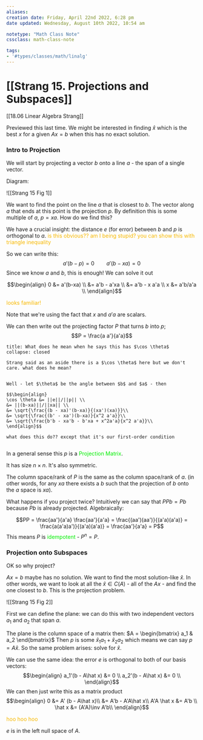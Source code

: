 ```yaml
---
aliases: 
creation date: Friday, April 22nd 2022, 6:28 pm
date updated: Wednesday, August 10th 2022, 10:54 am

notetype: "Math Class Note"
cssclass: math-class-note

tags: 
- '#types/classes/math/linalg'
---
```


# [[Strang 15. Projections and Subspaces]]

[[18.06 Linear Algebra Strang]]



Previewed this last time. We might be interested in finding $\hat x$ which is the best $x$ for a given $Ax = b$ when this has no exact solution. 

### Intro to Projection

We will start by projecting a vector $b$ onto a line $a$ - the span of a single vector. 

Diagram:

![[Strang 15 Fig 1]]

We want to find the point on the line $a$ that is closest to $b$. The vector along $a$ that ends at this point is the projection $p$. By definition this is some multiple of $a$, $p = xa$. How do we find this?

We have a crucial insight: the distance $e$ (for error) between $b$ and $p$ is orthogonal to $a$. <font color=#F7B801>is this obvious?? am I being stupid? you can show this with triangle inequality</font>

So we can write this: 
$$ a' (b - p) = 0 \qquad a'(b-xa) = 0$$
Since we know $a$ and $b$, this is enough! We can solve it out

$$\begin{align}
0 &= a'(b-xa) \\
&= a'b - a'xa \\
&= a'b - x a'a \\
x &= a'b/a'a \\
\end{align}$$

<font color=#F7B801>looks familiar!</font>

Note that we're using the fact that $x$ and $a'a$ are scalars. 

We can then write out the projecting factor $P$ that turns $b$ into $p$; 
$$P = \frac{a  a'}{a'a}$$ 
```ad-question
title: What does he mean when he says this has $\cos \theta$
collapse: closed

Strang said as an aside there is a $\cos \theta$ here but we don't care. what does he mean?


Well - let $\theta$ be the angle between $b$ and $a$ - then 

$$\begin{align}
\cos \theta &= ||e||/||p|| \\
&= ||(b-xa)||/||xa|| \\
&= \sqrt{\frac{(b - xa)'(b-xa)}{(xa')(xa)}}\\
&= \sqrt{\frac{(b' - xa')(b-xa)}{x^2 a'a}}\\
&= \sqrt{\frac{b'b - xa'b - b'xa + x^2a'a}{x^2 a'a}}\\
\end{align}$$

what does this do?? except that it's our first-order condition


```

In a general sense this $p$ is a <font color=gree>Projection Matrix</font>. 

It has size $n \times n$. 
It's also symmetric.

The column space/rank of $P$ is the same as the column space/rank of $a$. (in other words, for any $xa$ there exists a $b$ such that the projection of $b$ onto the $a$ space is $xa$). 

What happens if you project twice?  Intuitively we can say that $PPb = Pb$ because $Pb$ is already projected. Algebraically: 

$$PP = \frac{aa'}{a'a} \frac{aa'}{a'a} = \frac{(aa')(aa')}{(a'a)(a'a)} = \frac{a(a'a)a')}{(a'a)(a'a)} = \frac{aa'}{a'a} = P$$
This means $P$ is <font color=gree>idempotent</font> - $P^n = P$. 



### Projection onto Subspaces

OK so why project? 

$Ax = b$ maybe has no solution. We want to find the most solution-like $\hat x$. In other words, we want to look at all the $\hat x \in C(A)$ - all of the $Ax$ - and find the one closest to $b$. This is the projection problem. 

![[Strang 15 Fig 2]]

First we can define the plane: we can do this with two independent vectors $a_1$ and $a_2$ that span $a$. 

The plane is the column space of a matrix then: $A = \begin{bmatrix} a_1 & a_2 \end{bmatrix}$
Then $p$ is some $\hat x_1 a_1 + \hat x_2 a_2$ which means we can say $p = A \hat x$. So the same problem arises: solve for $\hat x$. 

We can use the same idea: the error $e$ is orthogonal to both of our basis vectors: 
$$\begin{align}
a_1'(b - A\hat x) &= 0 \\
a_2'(b - A\hat x) &= 0 \\
\end{align}$$
We can then just write this as a matrix product
$$\begin{align}
0 &=  A' (b - A\hat x)\\
&= A'b - A'A\hat x\\
A'A \hat x &= A'b \\
\hat x &= (A'A)\inv A'b\\
\end{align}$$

<font color=#F7B801>hoo hoo hoo</font>

$e$ is in the left null space of $A$. 